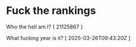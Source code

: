 # Fuck the rankings

Who the hell am I?
{ 21125867 }

What fucking year is it?
[ 2025-03-26T09:43:20Z ]
